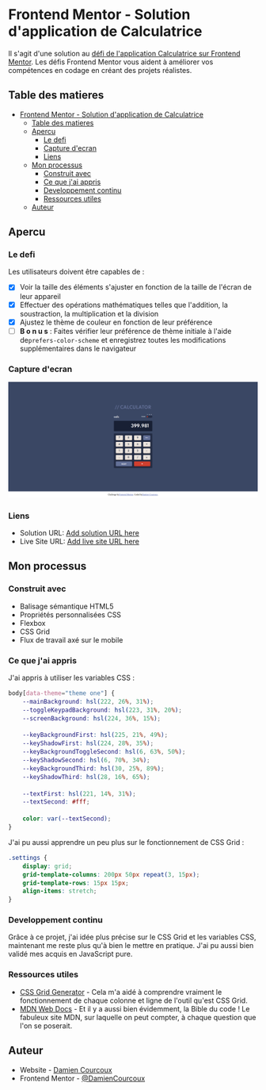 # Frontend Mentor - Solution d'application de Calculatrice

Il s'agit d'une solution au [défi de l'application Calculatrice sur Frontend Mentor](https://www.frontendmentor.io/challenges/calculator-app-9lteq5N29). Les défis Frontend Mentor vous aident à améliorer vos compétences en codage en créant des projets réalistes.

## Table des matieres

- [Frontend Mentor - Solution d'application de Calculatrice](#frontend-mentor---solution-dapplication-de-calculatrice)
  - [Table des matieres](#table-des-matieres)
  - [Apercu](#apercu)
    - [Le defi](#le-defi)
    - [Capture d'ecran](#capture-decran)
    - [Liens](#liens)
  - [Mon processus](#mon-processus)
    - [Construit avec](#construit-avec)
    - [Ce que j'ai appris](#ce-que-jai-appris)
    - [Developpement continu](#developpement-continu)
    - [Ressources utiles](#ressources-utiles)
  - [Auteur](#auteur)

## Apercu

### Le defi

Les utilisateurs doivent être capables de :

- [x] Voir la taille des éléments s'ajuster en fonction de la taille de l'écran de leur appareil
- [x] Effectuer des opérations mathématiques telles que l'addition, la soustraction, la multiplication et la division
- [x] Ajustez le thème de couleur en fonction de leur préférence
- [ ] **B o n u s** : Faites vérifier leur préférence de thème initiale à l'aide de`prefers-color-scheme` et enregistrez toutes les modifications supplémentaires dans le navigateur

### Capture d'ecran

![screenshot de l'application calculator](images/screenshot.png)

### Liens

- Solution URL: [Add solution URL here](https://your-solution-url.com)
- Live Site URL: [Add live site URL here](https://your-live-site-url.com)

## Mon processus

### Construit avec

- Balisage sémantique HTML5
- Propriétés personnalisées CSS
- Flexbox
- CSS Grid
- Flux de travail axé sur le mobile

### Ce que j'ai appris

J'ai appris à utiliser les variables CSS :

```css
body[data-theme="theme one"] {
    --mainBackground: hsl(222, 26%, 31%);
    --toggleKeypadBackground: hsl(223, 31%, 20%);
    --screenBackground: hsl(224, 36%, 15%);

    --keyBackgroundFirst: hsl(225, 21%, 49%);
    --keyShadowFirst: hsl(224, 28%, 35%);
    --keyBackgroundToggleSecond: hsl(6, 63%, 50%);
    --keyShadowSecond: hsl(6, 70%, 34%);
    --keyBackgroundThird: hsl(30, 25%, 89%);
    --keyShadowThird: hsl(28, 16%, 65%);

    --textFirst: hsl(221, 14%, 31%);
    --textSecond: #fff;

    color: var(--textSecond);
}
```

J'ai pu aussi apprendre un peu plus sur le fonctionnement de CSS Grid :

```css
.settings {
    display: grid;
    grid-template-columns: 200px 50px repeat(3, 15px);
    grid-template-rows: 15px 15px;
    align-items: stretch;
}
```

### Developpement continu

Grâce à ce projet, j'ai idée plus précise sur le CSS Grid et les variables CSS, maintenant me reste plus qu'à bien le mettre en pratique.
J'ai pu aussi bien validé mes acquis en JavaScript pure.

### Ressources utiles

- [CSS Grid Generator](https://cssgrid-generator.netlify.app/) - Cela m'a aidé à comprendre vraiment le fonctionnement de chaque colonne et ligne de l'outil qu'est CSS Grid.
- [MDN Web Docs](https://developer.mozilla.org/fr/) - Et il y a aussi bien évidemment, la Bible du code ! Le fabuleux site MDN, sur laquelle on peut compter, à chaque question que l'on se poserait.

## Auteur

- Website - [Damien Courcoux](https://www.damiencourcoux.me)
- Frontend Mentor - [@DamienCourcoux](https://www.frontendmentor.io/profile/DamienCourcoux)
